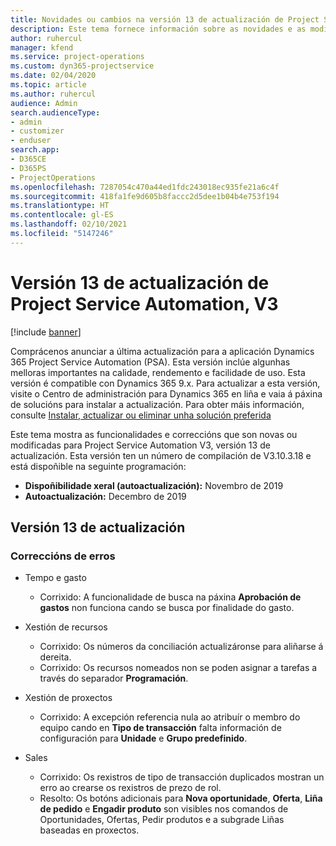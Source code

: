 ```yaml
---
title: Novidades ou cambios na versión 13 de actualización de Project Service Automation, V3
description: Este tema fornece información sobre as novidades e as modificacións na versión 13 de actualización de Project Service Automation, V3.
author: ruhercul
manager: kfend
ms.service: project-operations
ms.custom: dyn365-projectservice
ms.date: 02/04/2020
ms.topic: article
ms.author: ruhercul
audience: Admin
search.audienceType:
- admin
- customizer
- enduser
search.app:
- D365CE
- D365PS
- ProjectOperations
ms.openlocfilehash: 7287054c470a44ed1fdc243018ec935fe21a6c4f
ms.sourcegitcommit: 418fa1fe9d605b8faccc2d5dee1b04b4e753f194
ms.translationtype: HT
ms.contentlocale: gl-ES
ms.lasthandoff: 02/10/2021
ms.locfileid: "5147246"
---
```

# <a name="project-service-automation-update-release-13-v3"></a>Versión 13 de actualización de Project Service Automation, V3

[!include [banner](../includes/psa-now-project-operations.md)]

Comprácenos anunciar a última actualización para a aplicación Dynamics 365 Project Service Automation (PSA). Esta versión inclúe algunhas melloras importantes na calidade, rendemento e facilidade de uso. Esta versión é compatible con Dynamics 365 9.x. Para actualizar a esta versión, visite o Centro de administración para Dynamics 365 en liña e vaia á páxina de solucións para instalar a actualización. Para obter máis información, consulte [Instalar, actualizar ou eliminar unha solución preferida](https://docs.microsoft.com/power-platform/admin/install-remove-preferred-solution)

Este tema mostra as funcionalidades e correccións que son novas ou modificadas para Project Service Automation V3, versión 13 de actualización. Esta versión ten un número de compilación de V3.10.3.18 e está dispoñible na seguinte programación:

- **Dispoñibilidade xeral (autoactualización):** Novembro de 2019
- **Autoactualización:** Decembro de 2019


## <a name="update-release-13"></a>Versión 13 de actualización 

### <a name="bug-fixes"></a>Correccións de erros

- Tempo e gasto

     - Corrixido: A funcionalidade de busca na páxina **Aprobación de gastos** non funciona cando se busca por finalidade do gasto.

- Xestión de recursos

     - Corrixido: Os números da conciliación actualizáronse para aliñarse á dereita.
     - Corrixido: Os recursos nomeados non se poden asignar a tarefas a través do separador **Programación**.

- Xestión de proxectos

     - Corrixido: A excepción referencia nula ao atribuír o membro do equipo cando en **Tipo de transacción** falta información de configuración para **Unidade** e **Grupo predefinido**.

- Sales

     - Corrixido: Os rexistros de tipo de transacción duplicados mostran un erro ao crearse os rexistros de prezo de rol.
     - Resolto: Os botóns adicionais para **Nova oportunidade**, **Oferta**, **Liña de pedido** e **Engadir produto** son visibles nos comandos de Oportunidades, Ofertas, Pedir produtos e a subgrade Liñas baseadas en proxectos.


